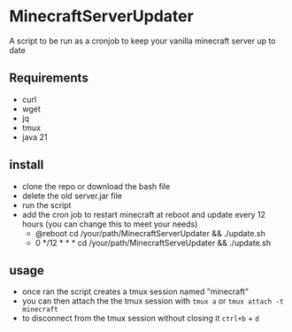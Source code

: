 # MinecraftServerUpdater
A script to be run as a cronjob to keep your vanilla minecraft server up to date

## Requirements
* curl
* wget
* jq
* tmux
* java 21

## install
* clone the repo or download the bash file
* delete the old server.jar file
* run the script
* add the cron job to restart minecraft at reboot and update every 12 hours (you can change this to meet your needs)
  * @reboot cd /your/path/MinecraftServerUpdater && ./update.sh
  * 0 */12 * * * cd /your/path/MinecraftServeUpdater && ./update.sh

## usage
* once ran the script creates a tmux session named "minecraft"
* you can then attach the the tmux session with `tmux a` or `tmux attach -t minecraft`
* to disconnect from the tmux session without closing it `ctrl+b` + `d`
